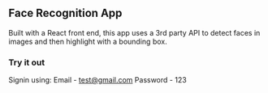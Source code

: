 ## Face Recognition App

Built with a React front end, this app uses a 3rd party API to detect faces in images and then highlight with a bounding box.

### Try it out
Signin using:
Email - test@gmail.com
Password - 123
